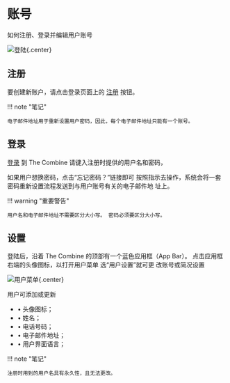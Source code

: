 # 账号

如何注册、登录并编辑用户账号

![登陆](../images/login.zh.png){.center}

## 注册

要创建新账户，请点击登录页面上的 [注册](../../signup) 按钮。

!!! note "笔记"

    电子邮件地址用于重新设置用户密码，因此，每个电子邮件地址只能有一个账号。

## 登录

[登录](../../login) 到 The Combine 请键入注册时提供的用户名和密码，

如果用户想换密码，点击“忘记密码？”链接即可 按照指示去操作，系统会将一套密码重新设置流程发送到与用户账号有关的电子邮件地
址上。

!!! warning "重要警告"

    用户名和电子邮件地址不需要区分大小写。 密码必须要区分大小写。

## 设置

登陆后，沿着 The Combine 的顶部有一个蓝色应用框（App Bar）。 点击应用框右端的头像图标，以打开用户菜单 选“用户设置”就可更
改账号或简况设置

![用户菜单](../images/userMenu.zh.png){.center}

用户可添加或更新

- • 头像图标；
- • 姓名；
- • 电话号码；
- • 电子邮件地址；
- • 用户界面语言；

!!! note "笔记"

    注册时用到的用户名具有永久性，且无法更改。

